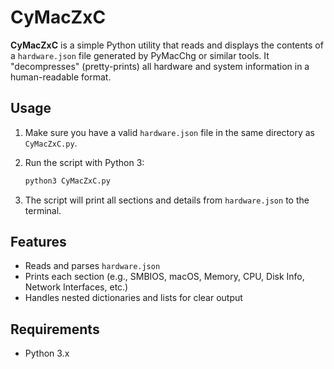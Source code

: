 # CyMacZxC

**CyMacZxC** is a simple Python utility that reads and displays the contents of a `hardware.json` file generated by PyMacChg or similar tools. It "decompresses" (pretty-prints) all hardware and system information in a human-readable format.

## Usage

1. Make sure you have a valid `hardware.json` file in the same directory as `CyMacZxC.py`.
2. Run the script with Python 3:

   ```bash
   python3 CyMacZxC.py
   ```

3. The script will print all sections and details from `hardware.json` to the terminal.

## Features

- Reads and parses `hardware.json`
- Prints each section (e.g., SMBIOS, macOS, Memory, CPU, Disk Info, Network Interfaces, etc.)
- Handles nested dictionaries and lists for clear output

## Requirements

- Python 3.x


